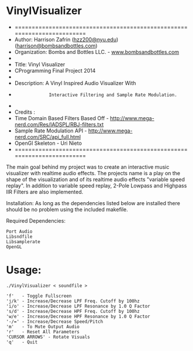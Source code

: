 VinylVisualizer
===============

* ========================================================================
*   Author:  Harrison Zafrin (hzz200@nyu.edu)(harrison@bombsandbottles.com)
*   Organization:  Bombs and Bottles LLC. - www.bombsandbottles.com
*
*   Title: Vinyl Visualizer
*   CProgramming Final Project 2014
*
*   Description:  A Vinyl Inspired Audio Visualizer With 
*                  Interactive Filtering and Sample Rate Modulation.
*
*   Credits : 
*   Time Domain Based Filters Based Off - http://www.mega-nerd.com/Res/IADSPL/RBJ-filters.txt
*   Sample Rate Modulation API - http://www.mega-nerd.com/SRC/api_full.html
*	 OpenGl Skeleton - Uri Nieto
* ========================================================================

The main goal behind my project was to create an interactive music visualizer with realtime audio effects. The projects name is a play on the shape of the visualization and of its realtime audio effects "variable speed replay". In addition to variable speed replay, 2-Pole Lowpass and Highpass IIR Filters are also implemented.

Installation:
	As long as the dependencies listed below are installed there should be no problem using the included makefile.

Required Dependencies:

	Port Audio
	Libsndfile
	Libsamplerate
	OpenGL

Usage:  
====== 
	./VinylVisualizer < soundfile > 

	'f'   - Toggle Fullscreen 
	'j/k' - Increase/Decrease LPF Freq. Cutoff by 100hz 
	'i/o' - Increase/Decrease LPF Resonance by 1.0 Q Factor 
	's/d' - Increase/Decrease HPF Freq. Cutoff by 100hz 
	'w/e' - Increase/Decrease HPF Resonance by 1.0 Q Factor 
	'-/=' - Increase/Decrease Speed/Pitch 
	'm'   - To Mute Output Audio 
	'r'   - Reset All Parameters 
	'CURSOR ARROWS' - Rotate Visuals 
	'q'   - Quit 